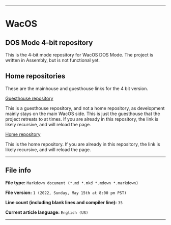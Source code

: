 
***

# WacOS

## DOS Mode 4-bit repository

This is the 4-bit mode repository for WacOS DOS Mode. The project is written in Assembly, but is not functional yet.

## Home repositories

These are the mainhouse and guesthouse links for the 4 bit version.

[Guesthouse repository](https://github.com/seanpm2001/WacOS_4-Bit_DOSMode/)

This is a guesthouse repository, and not a home repository, as development mainly stays on the main WacOS side. This is just the guesthouse that the project retreats to at times. If you are already in this repository, the link is likely recursive, and will reload the page.

[Home repository](https://github.com/seanpm2001/WacOS/tree/WacOS-dev/DOSMode/4Bit/)

This is the home repository. If you are already in this repository, the link is likely recursive, and will reload the page.

***

## File info

**File type:** `Markdown document (*.md *.mkd *.mdown *.markdown)`

**File version:** `1 (2022, Sunday, May 15th at 8:00 pm PST)`

**Line count (including blank lines and compiler line):** `35`

**Current article language:** `English (US)`

***
